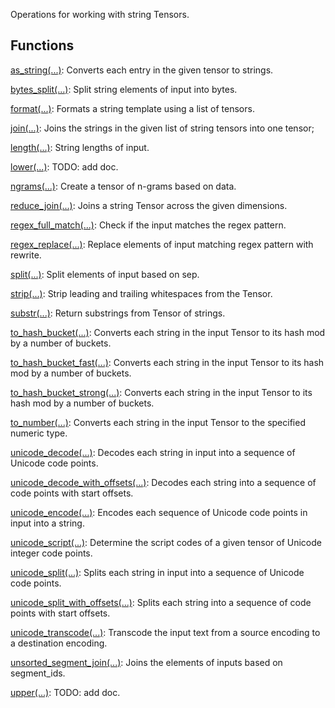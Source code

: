 Operations for working with string Tensors.
## Functions
[as_string(...)](https://tensorflow.google.cn/api_docs/python/tf/strings/as_string): Converts each entry in the given tensor to strings.

[bytes_split(...)](https://tensorflow.google.cn/api_docs/python/tf/strings/bytes_split): Split string elements of input into bytes.

[format(...)](https://tensorflow.google.cn/api_docs/python/tf/strings/format): Formats a string template using a list of tensors.

[join(...)](https://tensorflow.google.cn/api_docs/python/tf/strings/join): Joins the strings in the given list of string tensors into one tensor;

[length(...)](https://tensorflow.google.cn/api_docs/python/tf/compat/v1/strings/length): String lengths of input.

[lower(...)](https://tensorflow.google.cn/api_docs/python/tf/strings/lower): TODO: add doc.

[ngrams(...)](https://tensorflow.google.cn/api_docs/python/tf/strings/ngrams): Create a tensor of n-grams based on data.

[reduce_join(...)](https://tensorflow.google.cn/api_docs/python/tf/compat/v1/reduce_join): Joins a string Tensor across the given dimensions.

[regex_full_match(...)](https://tensorflow.google.cn/api_docs/python/tf/strings/regex_full_match): Check if the input matches the regex pattern.

[regex_replace(...)](https://tensorflow.google.cn/api_docs/python/tf/strings/regex_replace): Replace elements of input matching regex pattern with rewrite.

[split(...)](https://tensorflow.google.cn/api_docs/python/tf/compat/v1/strings/split): Split elements of input based on sep.

[strip(...)](https://tensorflow.google.cn/api_docs/python/tf/strings/strip): Strip leading and trailing whitespaces from the Tensor.

[substr(...)](https://tensorflow.google.cn/api_docs/python/tf/compat/v1/strings/substr): Return substrings from Tensor of strings.

[to_hash_bucket(...)](https://tensorflow.google.cn/api_docs/python/tf/compat/v1/string_to_hash_bucket): Converts each string in the input Tensor to its hash mod by a number of buckets.

[to_hash_bucket_fast(...)](https://tensorflow.google.cn/api_docs/python/tf/strings/to_hash_bucket_fast): Converts each string in the input Tensor to its hash mod by a number of buckets.

[to_hash_bucket_strong(...)](https://tensorflow.google.cn/api_docs/python/tf/strings/to_hash_bucket_strong): Converts each string in the input Tensor to its hash mod by a number of buckets.

[to_number(...)](https://tensorflow.google.cn/api_docs/python/tf/compat/v1/string_to_number): Converts each string in the input Tensor to the specified numeric type.

[unicode_decode(...)](https://tensorflow.google.cn/api_docs/python/tf/strings/unicode_decode): Decodes each string in input into a sequence of Unicode code points.

[unicode_decode_with_offsets(...)](https://tensorflow.google.cn/api_docs/python/tf/strings/unicode_decode_with_offsets): Decodes each string into a sequence of code points with start offsets.

[unicode_encode(...)](https://tensorflow.google.cn/api_docs/python/tf/strings/unicode_encode): Encodes each sequence of Unicode code points in input into a string.

[unicode_script(...)](https://tensorflow.google.cn/api_docs/python/tf/strings/unicode_script): Determine the script codes of a given tensor of Unicode integer code points.

[unicode_split(...)](https://tensorflow.google.cn/api_docs/python/tf/strings/unicode_split): Splits each string in input into a sequence of Unicode code points.

[unicode_split_with_offsets(...)](https://tensorflow.google.cn/api_docs/python/tf/strings/unicode_split_with_offsets): Splits each string into a sequence of code points with start offsets.

[unicode_transcode(...)](https://tensorflow.google.cn/api_docs/python/tf/strings/unicode_transcode): Transcode the input text from a source encoding to a destination encoding.

[unsorted_segment_join(...)](https://tensorflow.google.cn/api_docs/python/tf/strings/unsorted_segment_join): Joins the elements of inputs based on segment_ids.

[upper(...)](https://tensorflow.google.cn/api_docs/python/tf/strings/upper): TODO: add doc.

